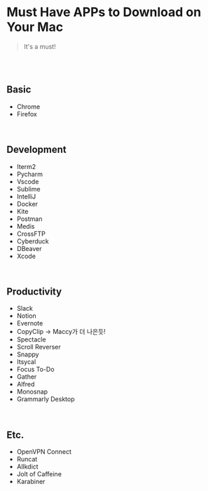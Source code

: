 # Must Have APPs to Download on Your Mac

> It's a must!

<br>
<br>

## Basic
- Chrome
- Firefox


<br>

## Development
- Iterm2
- Pycharm
- Vscode
- Sublime
- IntelliJ
- Docker
- Kite
- Postman
- Medis
- CrossFTP
- Cyberduck
- DBeaver
- Xcode
<br>

## Productivity
- Slack
- Notion
- Evernote
- CopyClip -> Maccy가 더 나은듯!
- Spectacle
- Scroll Reverser
- Snappy
- Itsycal
- Focus To-Do
- Gather
- Alfred
- Monosnap
- Grammarly Desktop
  
<br>

## Etc.
- OpenVPN Connect
- Runcat
- Allkdict
- Jolt of Caffeine
- Karabiner
